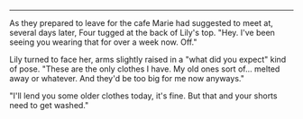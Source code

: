 ***

As they prepared to leave for the cafe Marie had suggested to meet at, several days later, Four tugged at the back of Lily's top. "Hey. I've been seeing you wearing that for over a week now. Off."

Lily turned to face her, arms slightly raised in a "what did you expect" kind of pose. "These are the only clothes I have. My old ones sort of... melted away or whatever. And they'd be too big for me now anyways."

"I'll lend you some older clothes today, it's fine. But that and your shorts need to get washed."